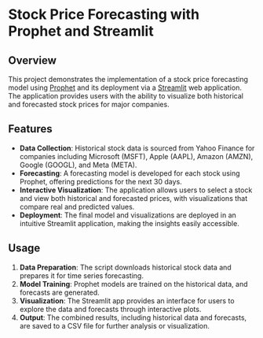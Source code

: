 # Stock Price Forecasting with Prophet and Streamlit

## Overview

This project demonstrates the implementation of a stock price forecasting model using [Prophet](https://github.com/facebook/prophet) and its deployment via a [Streamlit](https://streamlit.io/) web application. The application provides users with the ability to visualize both historical and forecasted stock prices for major companies.

## Features

- **Data Collection**: Historical stock data is sourced from Yahoo Finance for companies including Microsoft (MSFT), Apple (AAPL), Amazon (AMZN), Google (GOOGL), and Meta (META).
- **Forecasting**: A forecasting model is developed for each stock using Prophet, offering predictions for the next 30 days.
- **Interactive Visualization**: The application allows users to select a stock and view both historical and forecasted prices, with visualizations that compare real and predicted values.
- **Deployment**: The final model and visualizations are deployed in an intuitive Streamlit application, making the insights easily accessible.

## Usage

1. **Data Preparation**: The script downloads historical stock data and prepares it for time series forecasting.
2. **Model Training**: Prophet models are trained on the historical data, and forecasts are generated.
3. **Visualization**: The Streamlit app provides an interface for users to explore the data and forecasts through interactive plots.
4. **Output**: The combined results, including historical data and forecasts, are saved to a CSV file for further analysis or visualization.
